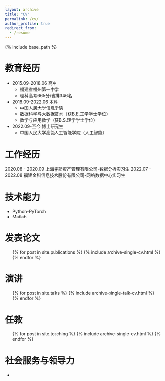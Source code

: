 ```yaml
---
layout: archive
title: "CV"
permalink: /cv/
author_profile: true
redirect_from:
  - /resume
---
```


{% include base_path %}

教育经历
======
* 2015.09-2018.06    高中
    * 福建省福州第一中学
    * 理科高考665分/省排346名
* 2018.09-2022.06    本科
    * 中国人民大学信息学院
    * 数据科学与大数据技术（获B.E.工学学士学位）
    * 数学与应用数学（获B.S.理学学士学位）
* 2022.09-至今    博士研究生
    * 中国人民大学高瓴人工智能学院（人工智能）

工作经历
======
2020.08 - 2020.09 上海睿郡资产管理有限公司-数据分析实习生
2022.07 - 2022.08 福建金科信息技术股份有限公司-网络数据中心实习生

技术能力
======
* Python-PyTorch
* Matlab

发表论文
======
  <ul>{% for post in site.publications %}
    {% include archive-single-cv.html %}
  {% endfor %}</ul>
  
演讲
======
  <ul>{% for post in site.talks %}
    {% include archive-single-talk-cv.html %}
  {% endfor %}</ul>
  
任教
======
  <ul>{% for post in site.teaching %}
    {% include archive-single-cv.html %}
  {% endfor %}</ul>
  
社会服务与领导力
======
* 
